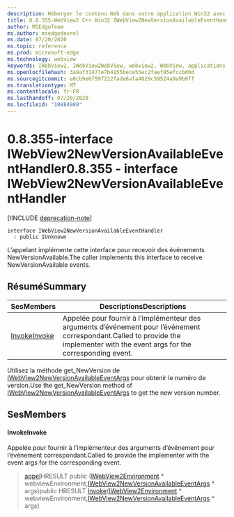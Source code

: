 ```yaml
---
description: Héberger le contenu Web dans votre application Win32 avec le contrôle Microsoft Edge WebView2
title: 0.8.355-WebView2 C++ Win32 IWebView2NewVersionAvailableEventHandler
author: MSEdgeTeam
ms.author: msedgedevrel
ms.date: 07/20/2020
ms.topic: reference
ms.prod: microsoft-edge
ms.technology: webview
keywords: IWebView2, IWebView2WebView, webview2, WebView, applications Win32, Win32, Edge
ms.openlocfilehash: 3a9af31477e7b4155bece55ec2faef85efccbd0d
ms.sourcegitcommit: e0cb9e6f59f222fade6afa4829c59524a9a9b9ff
ms.translationtype: MT
ms.contentlocale: fr-FR
ms.lasthandoff: 07/20/2020
ms.locfileid: "10884980"
---
```

# <span data-ttu-id="eb9ab-104">0.8.355-interface IWebView2NewVersionAvailableEventHandler</span><span class="sxs-lookup"><span data-stu-id="eb9ab-104">0.8.355 - interface IWebView2NewVersionAvailableEventHandler</span></span> 

[!INCLUDE [deprecation-note](../../includes/deprecation-note.md)]

```
interface IWebView2NewVersionAvailableEventHandler
  : public IUnknown
```

<span data-ttu-id="eb9ab-105">L’appelant implémente cette interface pour recevoir des événements NewVersionAvailable.</span><span class="sxs-lookup"><span data-stu-id="eb9ab-105">The caller implements this interface to receive NewVersionAvailable events.</span></span>

## <span data-ttu-id="eb9ab-106">Résumé</span><span class="sxs-lookup"><span data-stu-id="eb9ab-106">Summary</span></span>

 <span data-ttu-id="eb9ab-107">Ses</span><span class="sxs-lookup"><span data-stu-id="eb9ab-107">Members</span></span>                        | <span data-ttu-id="eb9ab-108">Descriptions</span><span class="sxs-lookup"><span data-stu-id="eb9ab-108">Descriptions</span></span>
--------------------------------|---------------------------------------------
[<span data-ttu-id="eb9ab-109">Invoke</span><span class="sxs-lookup"><span data-stu-id="eb9ab-109">Invoke</span></span>](#invoke) | <span data-ttu-id="eb9ab-110">Appelée pour fournir à l’implémenteur des arguments d’événement pour l’événement correspondant.</span><span class="sxs-lookup"><span data-stu-id="eb9ab-110">Called to provide the implementer with the event args for the corresponding event.</span></span>

<span data-ttu-id="eb9ab-111">Utilisez la méthode get_NewVersion de [IWebView2NewVersionAvailableEventArgs](IWebView2NewVersionAvailableEventArgs.md) pour obtenir le numéro de version.</span><span class="sxs-lookup"><span data-stu-id="eb9ab-111">Use the get_NewVersion method of [IWebView2NewVersionAvailableEventArgs](IWebView2NewVersionAvailableEventArgs.md) to get the new version number.</span></span>

## <span data-ttu-id="eb9ab-112">Ses</span><span class="sxs-lookup"><span data-stu-id="eb9ab-112">Members</span></span>

#### <span data-ttu-id="eb9ab-113">Invoke</span><span class="sxs-lookup"><span data-stu-id="eb9ab-113">Invoke</span></span> 

<span data-ttu-id="eb9ab-114">Appelée pour fournir à l’implémenteur des arguments d’événement pour l’événement correspondant.</span><span class="sxs-lookup"><span data-stu-id="eb9ab-114">Called to provide the implementer with the event args for the corresponding event.</span></span>

> <span data-ttu-id="eb9ab-115">[appel](#invoke)HRESULT public ([IWebView2Environment](IWebView2Environment.md) \* webviewEnvironment,[IWebView2NewVersionAvailableEventArgs](IWebView2NewVersionAvailableEventArgs.md) \* args)</span><span class="sxs-lookup"><span data-stu-id="eb9ab-115">public HRESULT [Invoke](#invoke)([IWebView2Environment](IWebView2Environment.md) \* webviewEnvironment,[IWebView2NewVersionAvailableEventArgs](IWebView2NewVersionAvailableEventArgs.md) \* args)</span></span>

